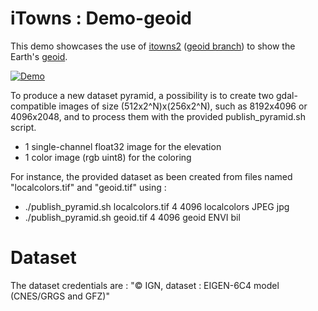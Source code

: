 # iTowns : Demo-geoid

This demo showcases the use of [itowns2](itowns) ([geoid branch](http://github.com/iTowns/itowns2/tree/geoid)) to show the Earth's [geoid](https://en.wikipedia.org/wiki/Geoid).

[![Demo](http://www.itowns-project.org/demo-geoid/demo-geoid.jpg)](http://www.itowns-project.org/demo-geoid/)

To produce a new dataset pyramid, a possibility is to create two gdal-compatible images of size (512x2^N)x(256x2^N), such as 8192x4096 or 4096x2048, and to process them with the provided publish_pyramid.sh script.
- 1 single-channel float32 image for the elevation
- 1 color image (rgb uint8) for the coloring

For instance, the provided dataset as been created from files named "localcolors.tif" and "geoid.tif" using :
* ./publish_pyramid.sh localcolors.tif 4 4096 localcolors JPEG jpg
* ./publish_pyramid.sh geoid.tif  4 4096 geoid ENVI bil

# Dataset
The dataset credentials are : "© IGN, dataset : EIGEN-6C4 model (CNES/GRGS and GFZ)"
